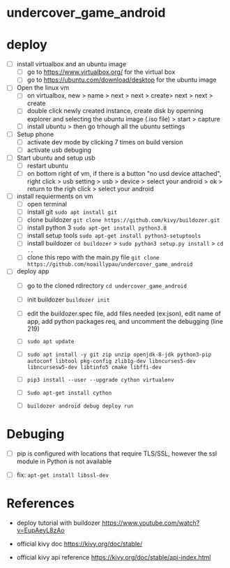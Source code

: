 # undercover_game_android

# deploy

- [ ] install virtualbox and an ubuntu image
  - [ ] go to https://www.virtualbox.org/ for the virtual box
  - [ ] go to https://ubuntu.com/download/desktop for the ubuntu image
- [ ] Open the linux vm
  - [ ] on virtualbox, new > name > next > next > create> next > next > create
  - [ ] double click newly created instance, create disk by openning explorer and selecting the ubuntu image (.iso file) > start > capture
  - [ ]  install ubuntu > then go trhough all the ubuntu settings
- [ ] Setup phone
  - [ ] activate dev mode by clicking 7 times on build version
  - [ ] activate usb debuging
- [ ] Start ubuntu and setup usb
  - [ ] restart ubuntu
  - [ ] on bottom right of vm, if there is a button "no usd device attached", right click > usb setting > usb > device > select your android > ok > return to the righ click > select your android
- [ ] install requierments on vm
  - [ ] open terminal
  - [ ] install git `sudo apt install git`
  - [ ] clone buildozer `git clone https://github.com/kivy/buildozer.git`
  - [ ] install python 3 `sudo apt-get install python3.8`
  - [ ] install setup tools `sudo apt-get install python3-setuptools`
  - [ ] install buildozer `cd buildozer` > `sudo python3 setup.py install` > `cd ..`
  - [ ] clone this repo with the main.py file `git clone https://github.com/noaillypau/undercover_game_android`
- [ ] deploy app
  - [ ] go to the cloned rdirectory `cd undercover_game_android`
  - [ ] init buildozer `buildozer init`
  - [ ] edit the buildozer.spec file, add files needed (ex:json), edit name of app, add python packages req, and uncomment the debugging (line 219)
  - [ ] `sudo apt update`
  - [ ] `sudo apt install -y git zip unzip openjdk-8-jdk python3-pip autoconf libtool pkg-config zlib1g-dev libncurses5-dev libncursesw5-dev libtinfo5 cmake libffi-dev`
  - [ ] `pip3 install --user --upgrade cython virtualenv`
  - [ ] `Sudo apt-get install cython`
  - [ ] `buildozer android debug deploy run`
 
  
 # Debuging
 
 - [ ] pip is configured with locations that require TLS/SSL, however the ssl module in Python is not available
 - [ ] fix: `apt-get install libssl-dev`






# References

* deploy tutorial with buildozer
https://www.youtube.com/watch?v=EupAeyL8zAo

* official kivy doc
https://kivy.org/doc/stable/

* official kivy api reference
https://kivy.org/doc/stable/api-index.html
